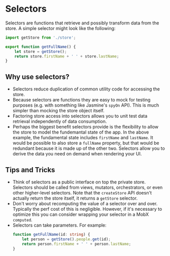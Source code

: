 # Selectors

Selectors are functions that retrieve and possibly transform data from the store.
A simple selector might look like the following:

```typescript
import getStore from './store';

export function getFullName() {
    let store = getStore();
    return store.firstName + ' ' + store.lastName;
}
```

## Why use selectors?

* Selectors reduce duplication of common utility code for accessing the store.
* Because selectors are functions they are easy to mock for testing purposes (e.g. with something like Jasmine's `spyOn` API).
  This is much simpler than mocking the store object itself.
* Factoring store access into selectors allows you to unit test data retrieval independently of data consumption.
* Perhaps the biggest benefit selectors provide is the flexibility to allow the store to model the fundemantal state of the app.
  In the above example, the fundamental state includes `firstName` and `lastName`.
  It would be possible to also store a `fullName` property, but that would be redundant because it is made up of the other two.
  Selectors allow you to derive the data you need on demand when rendering your UI.

## Tips and Tricks

* Think of selectors as a public interface on top the private store.
  Selectors should be called from views, mutators, orchestrators, or even other higher-level selectors.
  Note that the `createStore` API doesn't actually return the store itself, it returns a `getStore` selector.
* Don't worry about recomputing the value of a selector over and over.
  Typically the perf cost of this is negligible.
  However, if it's necessary to optimize this you can consider wrapping your selector in a MobX `computed`.
* Selectors can take parameters.
  For example:
  ```typescript
  function getFullName(id: string) {
      let person = getStore().people.get(id);
      return person.firstName + ' ' + person.lastName;
  }
  ```
